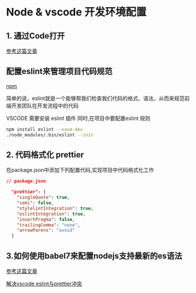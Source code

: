 # Node & vscode 开发环境配置

## 1. 通过Code打开

[参考这篇文章](https://www.liaoxuefeng.com/wiki/1022910821149312/1099503821472096)

## 配置eslint来管理项目代码规范

[npm](https://www.npmjs.com/package/eslint)

简单的说，eslint就是一个能够帮我们检查我们代码的格式、语法，从而来规范前端开发团队在开发流程中的代码

VSCODE 需要安装 eslint 插件
同时,在项目中要配置eslint 规则

```bash
npm install eslint --save-dev
./node_modules/.bin/eslint --init
```

## 2. 代码格式化  prettier

 在package.json中添加下列配置代码,实现项目中代码格式化工作
```JSON
// package.json

  "prettier": {
    "singleQuote": true,
    "semi": false,
    "stylelintIntegration": true,
    "eslintIntegration": true,
    "insertPragma": false,
    "trailingComma": "none",
    "arrowParens": "avoid"
  }
```

## 3.如何使用babel7来配置nodejs支持最新的es语法


[参考这篇文章](https://juejin.cn/post/6844903560270839815)

[解决vscode eslint与prettier冲突](https://zhuanlan.zhihu.com/p/101241781)